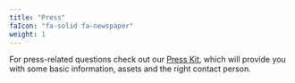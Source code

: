 ```yaml
---
title: "Press"
faIcon: "fa-solid fa-newspaper"
weight: 1
---
```


For press-related questions check out our <a href="/presskit/">Press Kit</a>, which will provide you with some basic information, assets and the right contact person.
